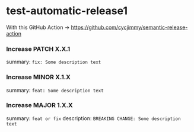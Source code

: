 # test-automatic-release1
With this GitHub Action -> https://github.com/cycjimmy/semantic-release-action


### Increase PATCH X.X.1
summary: `fix: Some description text`

### Increase MINOR X.1.X
summary: `feat: Some description text`

### Increase MAJOR 1.X.X
summary: `feat or fix`
description: `BREAKING CHANGE: Some description text`
